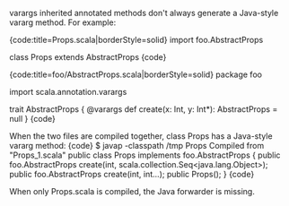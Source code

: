 varargs inherited annotated methods don't always generate a Java-style vararg method. For example:

{code:title=Props.scala|borderStyle=solid}
import foo.AbstractProps

class Props extends AbstractProps
{code}


{code:title=foo/AbstractProps.scala|borderStyle=solid}
package foo

import scala.annotation.varargs

trait AbstractProps {
  @varargs
  def create(x: Int, y: Int*): AbstractProps = null
}
{code}

When the two files are compiled together, class Props has a Java-style vararg method:
{code}
$ javap -classpath /tmp Props
Compiled from "Props_1.scala"
public class Props implements foo.AbstractProps {
  public foo.AbstractProps create(int, scala.collection.Seq<java.lang.Object>);
  public foo.AbstractProps create(int, int...);
  public Props();
}
{code}

When only Props.scala is compiled, the Java forwarder is missing.
